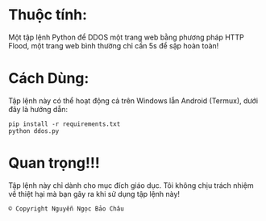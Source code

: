 # Thuộc tính:
Một tập lệnh Python để DDOS một trang web bằng phương pháp HTTP Flood, một trang web bình thường chỉ cần 5s để sập hoàn toàn!
# Cách Dùng:
Tập lệnh này có thể hoạt động cả trên Windows lẫn Android (Termux), dưới đây là hướng dẫn:
```
pip install -r requirements.txt
python ddos.py
```
# Quan trọng!!!
Tập lệnh này chỉ dành cho mục đích giáo dục. Tôi không chịu trách nhiệm về thiệt hại mà bạn gây ra khi sử dụng tập lệnh này!
```
© Copyright Nguyễn Ngọc Bảo Châu
```
